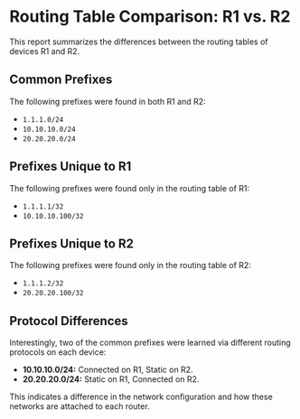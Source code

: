 # Routing Table Comparison: R1 vs. R2

This report summarizes the differences between the routing tables of devices R1 and R2.

## Common Prefixes

The following prefixes were found in both R1 and R2:
*   `1.1.1.0/24`
*   `10.10.10.0/24`
*   `20.20.20.0/24`

## Prefixes Unique to R1

The following prefixes were found only in the routing table of R1:
*   `1.1.1.1/32`
*   `10.10.10.100/32`

## Prefixes Unique to R2

The following prefixes were found only in the routing table of R2:
*   `1.1.1.2/32`
*   `20.20.20.100/32`

## Protocol Differences

Interestingly, two of the common prefixes were learned via different routing protocols on each device:
*   **10.10.10.0/24:** Connected on R1, Static on R2.
*   **20.20.20.0/24:** Static on R1, Connected on R2.

This indicates a difference in the network configuration and how these networks are attached to each router.
